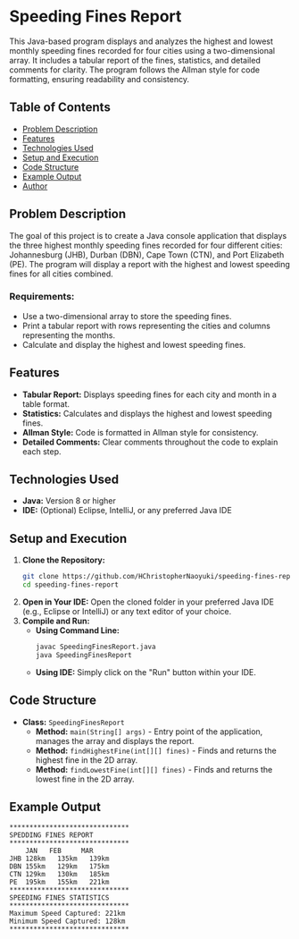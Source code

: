# Speeding Fines Report

This Java-based program displays and analyzes the highest and lowest monthly speeding fines recorded for four cities using a two-dimensional array. It includes a tabular report of the fines, statistics, and detailed comments for clarity. The program follows the Allman style for code formatting, ensuring readability and consistency.

## Table of Contents
- [Problem Description](#problem-description)
- [Features](#features)
- [Technologies Used](#technologies-used)
- [Setup and Execution](#setup-and-execution)
- [Code Structure](#code-structure)
- [Example Output](#example-output)
- [Author](#author)

## Problem Description
The goal of this project is to create a Java console application that displays the three highest monthly speeding fines recorded for four different cities: Johannesburg (JHB), Durban (DBN), Cape Town (CTN), and Port Elizabeth (PE). The program will display a report with the highest and lowest speeding fines for all cities combined.

### Requirements:
- Use a two-dimensional array to store the speeding fines.
- Print a tabular report with rows representing the cities and columns representing the months.
- Calculate and display the highest and lowest speeding fines.

## Features
- **Tabular Report:** Displays speeding fines for each city and month in a table format.
- **Statistics:** Calculates and displays the highest and lowest speeding fines.
- **Allman Style:** Code is formatted in Allman style for consistency.
- **Detailed Comments:** Clear comments throughout the code to explain each step.

## Technologies Used
- **Java:** Version 8 or higher
- **IDE:** (Optional) Eclipse, IntelliJ, or any preferred Java IDE

## Setup and Execution
1. **Clone the Repository:**
   ```bash
   git clone https://github.com/HChristopherNaoyuki/speeding-fines-report-project.git
   cd speeding-fines-report
   ```
2. **Open in Your IDE:** 
   Open the cloned folder in your preferred Java IDE (e.g., Eclipse or IntelliJ) or any text editor of your choice.
3. **Compile and Run:**
   - **Using Command Line:**
     ```bash
     javac SpeedingFinesReport.java
     java SpeedingFinesReport
     ```
   - **Using IDE:** Simply click on the "Run" button within your IDE.

## Code Structure
- **Class:** `SpeedingFinesReport`
  - **Method:** `main(String[] args)` - Entry point of the application, manages the array and displays the report.
  - **Method:** `findHighestFine(int[][] fines)` - Finds and returns the highest fine in the 2D array.
  - **Method:** `findLowestFine(int[][] fines)` - Finds and returns the lowest fine in the 2D array.

## Example Output
```
******************************
SPEDDING FINES REPORT
******************************
    JAN	  FEB	  MAR
JHB	128km	135km	139km	
DBN	155km	129km	175km	
CTN	129km	130km	185km	
PE	195km	155km	221km	
******************************
SPEEDING FINES STATISTICS
******************************
Maximum Speed Captured: 221km
Minimum Speed Captured: 128km
******************************
```
